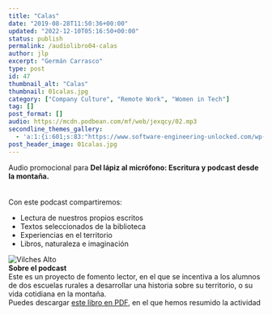 ```yaml
---
title: "Calas"
date: "2019-08-28T11:50:36+00:00"
updated: "2022-12-10T05:16:50+00:00"
status: publish
permalink: /audiolibro04-calas
author: jlp
excerpt: "Germán Carrasco"
type: post
id: 47
thumbnail_alt: "Calas"
thumbnail: 01calas.jpg
category: ["Company Culture", "Remote Work", "Women in Tech"]
tag: []
post_format: []
audio: https://mcdn.podbean.com/mf/web/jexqcy/02.mp3
secondline_themes_gallery:
  - 'a:1:{i:601;s:83:"https://www.software-engineering-unlocked.com/wp-content/uploads/2019/08/bg_ep1.jpg";}'
post_header_image: 01calas.jpg
---
```



<div class="episode-about">
  Audio promocional para <strong>Del lápiz al micrófono: Escritura y podcast desde la montaña.</strong>
  <br/>
  <br/>
 <br/>Con este podcast compartiremos:
    <ul>
        <li>Lectura de nuestros propios escritos</li>
        <li>Textos seleccionados de la biblioteca</li>
        <li>Experiencias en el territorio</li>
        <li>Libros, naturaleza e imaginación</li>
    </ul>
</div>


<div class="row pt-2 align-items-center">
    <div class="col-4">
    <img src="promo2.jpg" alt="Vilches Alto"/>
    </div>
    <div class="col-8 guest-about">
    <b>Sobre el podcast</b><br/>
      Este es un proyecto de fomento lector, en el que se incentiva a los alumnos de dos escuelas rurales a desarrollar una historia sobre su territorio, o su vida cotidiana en la montaña.
    </div>
</div>


<div class="sponsorship">
Puedes descargar <a href="https://www.docdroid.net/file/download/jHjH8N1/escritura-y-podcast-web-pdf.pdf" target="_blank" rel="noreferrer">este libro en PDF</a>, en el que hemos resumido la actividad
</div>
<br/>